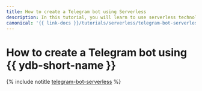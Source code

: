 ```yaml
---
title: How to create a Telegram bot using Serverless
description: In this tutorial, you will learn to use serverless technologies to create a bot in Telegram that will respond to chat messages.
canonical: '{{ link-docs }}/tutorials/serverless/telegram-bot-serverless'
---
```


# How to create a Telegram bot using {{ ydb-short-name }}

{% include notitle [telegram-bot-serverless](../../_tutorials/serverless/telegram-bot-serverless.md) %}
